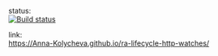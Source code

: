 status:  
[![Build status](https://ci.appveyor.com/api/projects/status/gsqnnv6o13xperty?svg=true)](https://ci.appveyor.com/project/Anna-Kolycheva/ra-lifecycle-http-watches)

link:  
https://Anna-Kolycheva.github.io/ra-lifecycle-http-watches/
